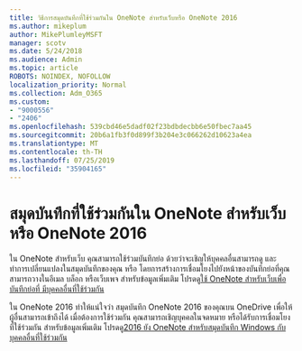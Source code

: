 ```yaml
---
title: วิธีการสมุดบันทึกที่ใช้ร่วมกันใน OneNote สำหรับเว็บหรือ OneNote 2016
ms.author: mikeplum
author: MikePlumleyMSFT
manager: scotv
ms.date: 5/24/2018
ms.audience: Admin
ms.topic: article
ROBOTS: NOINDEX, NOFOLLOW
localization_priority: Normal
ms.collection: Adm_O365
ms.custom:
- "9000556"
- "2406"
ms.openlocfilehash: 539cbd46e5dadf02f23bdbdecbb6e50fbec7aa45
ms.sourcegitcommit: 20b6a1fb3f0d899f3b204e3c066262d10623a4ea
ms.translationtype: MT
ms.contentlocale: th-TH
ms.lasthandoff: 07/25/2019
ms.locfileid: "35904165"
---
```

# <a name="share-notebooks-in-onenote-for-the-web-or-onenote-2016"></a>สมุดบันทึกที่ใช้ร่วมกันใน OneNote สำหรับเว็บหรือ OneNote 2016

ใน OneNote สำหรับเว็บ คุณสามารถใช้ร่วมบันทึกย่อ ด้วยว่าจะเชิญให้บุคคลอื่นสามารถดู และทำการเปลี่ยนแปลงในสมุดบันทึกของคุณ หรือ โดยการสร้างการเชื่อมโยงไปยังหน้าของบันทึกย่อที่คุณสามารถวางในอีเมล บล็อก หรือเว็บเพจ สำหรับข้อมูลเพิ่มเติม โปรดดู[ใช้ OneNote สำหรับเว็บเพื่อบันทึกย่อที่ มีบุคคลอื่นที่ใช้ร่วมกัน](https://support.office.com/article/D3481FBE-E06C-4883-B7E9-B2EE9F38AED3)

ใน OneNote 2016 ทำให้แน่ใจว่า สมุดบันทึก OneNote 2016 ของคุณบน OneDrive เพื่อให้ผู้อื่นสามารถเข้าถึงได้ เมื่อต้องการใช้ร่วมกัน คุณสามารถเชิญบุคคลในจดหมาย หรือได้รับการเชื่อมโยงที่ใช้ร่วมกัน สำหรับข้อมูลเพิ่มเติม โปรดดู[2016 ยัง OneNote สำหรับสมุดบันทึก Windows กับบุคคลอื่นที่ใช้ร่วมกัน](https://support.office.com/article/d14b6033-7a95-4536-9216-bb0a5e0f8285)